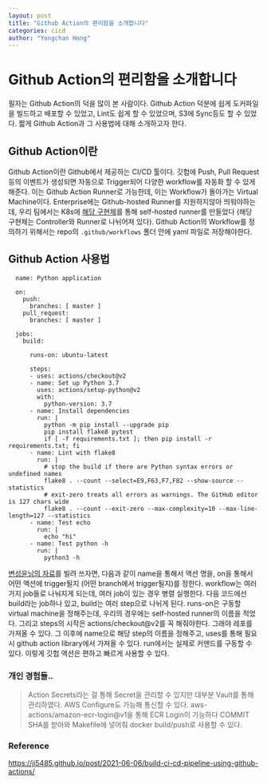 ```yaml
---
layout: post
title: "Github Action의 편리함을 소개합니다"
categories: cicd
author: "Yongchan Hong"
---
```


# Github Action의 편리함을 소개합니다
필자는 Github Action의 덕을 많이 본 사람이다. Github Action 덕분에 쉽게 도커파일을 빌드하고 배포할 수 있었고, Lint도 쉽게 할 수 있었으며, S3에 Sync등도 할 수 있었다. 짧게 Github Action과 그 사용법에 대해 소개하고자 한다.

## Github Action이란
Github Action이란 Github에서 제공하는 CI/CD 툴이다. 깃헙에 Push, Pull Request 등의 이벤트가 생성되면 자동으로 Trigger되어 다양한 workflow를 자동화 할 수 있게 해준다. 이는 Github Action Runner로 가능한데, 이는 Workflow가 돌아가는 Virtual Machine이다. Enterprise에는 Github-hosted Runner를 지원하지않아 띄워야하는데, 우리 팀에서는 K8s에 [해당 구현체](https://github.com/actions-runner-controller/actions-runner-controller)를 통해 self-hosted runner를 만들었다 (해당 구현체는 Controller와 Runner로 나뉘어져 있다). Github Action의 Workflow를 정의하기 위해서는 repo의 `.github/workflows` 폴더 안에 yaml 파일로 저장해야한다. 

## Github Action 사용법
```
  name: Python application
	
  on:
    push:
      branches: [ master ]
    pull_request:
      branches: [ master ]
	
  jobs:
    build:
	
      runs-on: ubuntu-latest
	
      steps:
      - uses: actions/checkout@v2
      - name: Set up Python 3.7
        uses: actions/setup-python@v2
        with:
          python-version: 3.7
      - name: Install dependencies
        run: |
          python -m pip install --upgrade pip
          pip install flake8 pytest
          if [ -f requirements.txt ]; then pip install -r requirements.txt; fi
      - name: Lint with flake8
        run: |
          # stop the build if there are Python syntax errors or undefined names
          flake8 . --count --select=E9,F63,F7,F82 --show-source --statistics
          # exit-zero treats all errors as warnings. The GitHub editor is 127 chars wide
          flake8 . --count --exit-zero --max-complexity=10 --max-line-length=127 --statistics
      - name: Test echo
        run: |
          echo "hi" 
      - name: Test python -h
        run: |
          python3 -h
```
[변성윤님의 자료](https://zzsza.github.io/development/2020/06/06/github-action/)를 빌려 쓰자면, 다음과 같이 name을 통해서 액션 명을, on을 통해서 어떤 액션에 trigger될지 (어떤 branch에서 trigger될지)를 정한다. workflow는 여러가지 job들로 나눠지게 되는데, 여러 job이 있는 경우 병렬 실행한다. 다음 코드에선 build라는 job하나 있고, build는 여러 step으로 나뉘게 된다. runs-on은 구동할 virtual machine을 정해주는데, 우리의 경우에는 self-hosted runner의 이름을 적었다. 그리고 steps의 시작은 actions/checkout@v2를 꼭 해줘야한다. 그래야 레포를 가져올 수 있다. 그 이후에 name으로 해당 step의 이름을 정해주고, uses를 통해 필요시 github action library에서 가져올 수 있다. run에서는 실제로 커맨드를 구동할 수 있다. 이렇게 깃헙 액션은 편하고 빠르게 사용할 수 있다.

### 개인 경험들..
> Action Secrets라는 걸 통해 Secret을 관리할 수 있지만 대부분 Vault를 통해 관리하였다.
> AWS Configure도 가능해 통신할 수 있다.
> aws-actions/amazon-ecr-login@v1을 통해 ECR Login이 가능하다
> COMMIT SHA를 받아와 Makefile에 넣어줘 docker build/push로 사용할 수 있다.

### Reference
https://ji5485.github.io/post/2021-06-06/build-ci-cd-pipeline-using-github-actions/
